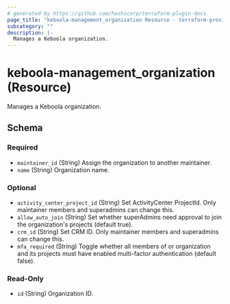 ```yaml
---
# generated by https://github.com/hashicorp/terraform-plugin-docs
page_title: "keboola-management_organization Resource - terraform-provider-keboola-management"
subcategory: ""
description: |-
  Manages a Keboola organization.
---
```


# keboola-management_organization (Resource)

Manages a Keboola organization.



<!-- schema generated by tfplugindocs -->
## Schema

### Required

- `maintainer_id` (String) Assign the organization to another maintainer.
- `name` (String) Organization name.

### Optional

- `activity_center_project_id` (String) Set ActivityCenter ProjectId. Only maintainer members and superadmins can change this.
- `allow_auto_join` (String) Set whether superAdmins need approval to join the organization's projects (default true).
- `crm_id` (String) Set CRM ID. Only maintainer members and superadmins can change this.
- `mfa_required` (String) Toggle whether all members of or organization and its projects must have enabled multi-factor authentication (default false).

### Read-Only

- `id` (String) Organization ID.
